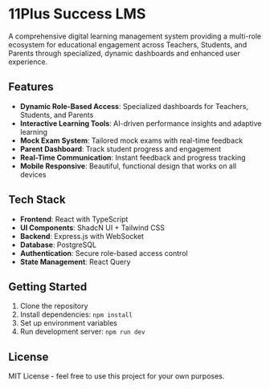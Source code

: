 # 11Plus Success LMS

A comprehensive digital learning management system providing a multi-role ecosystem for educational engagement across Teachers, Students, and Parents through specialized, dynamic dashboards and enhanced user experience.

## Features

- **Dynamic Role-Based Access**: Specialized dashboards for Teachers, Students, and Parents
- **Interactive Learning Tools**: AI-driven performance insights and adaptive learning
- **Mock Exam System**: Tailored mock exams with real-time feedback
- **Parent Dashboard**: Track student progress and engagement
- **Real-Time Communication**: Instant feedback and progress tracking
- **Mobile Responsive**: Beautiful, functional design that works on all devices

## Tech Stack

- **Frontend**: React with TypeScript
- **UI Components**: ShadcN UI + Tailwind CSS
- **Backend**: Express.js with WebSocket
- **Database**: PostgreSQL
- **Authentication**: Secure role-based access control
- **State Management**: React Query

## Getting Started

1. Clone the repository
2. Install dependencies: `npm install`
3. Set up environment variables
4. Run development server: `npm run dev`

## License

MIT License - feel free to use this project for your own purposes.

